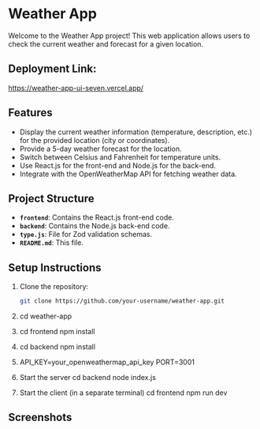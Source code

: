 # Weather App

Welcome to the Weather App project! This web application allows users to check the current weather and forecast for a given location.

## Deployment Link:
https://weather-app-ui-seven.vercel.app/

## Features

- Display the current weather information (temperature, description, etc.) for the provided location (city or coordinates).
- Provide a 5-day weather forecast for the location.
- Switch between Celsius and Fahrenheit for temperature units.
- Use React.js for the front-end and Node.js for the back-end.
- Integrate with the OpenWeatherMap API for fetching weather data.

## Project Structure

- **`frontend`**: Contains the React.js front-end code.
- **`backend`**: Contains the Node.js back-end code.
- **`type.js`**: File for Zod validation schemas.
- **`README.md`**: This file.

## Setup Instructions

1. Clone the repository:

   ```bash
   git clone https://github.com/your-username/weather-app.git
   
2. cd weather-app
3. cd frontend
   npm install

4. cd backend
   npm install
   
5. API_KEY=your_openweathermap_api_key
 PORT=3001

6. Start the server
 cd backend
  node index.js

7. Start the client (in a separate terminal)
cd frontend
npm run dev

## Screenshots




